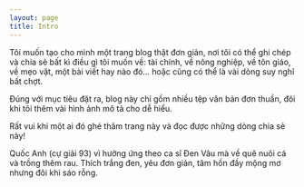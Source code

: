 ```yaml
---
layout: page
title: Intro
---
```


Tôi muốn tạo cho mình một trang blog thật đơn giản, nơi tôi có thể ghi chép và chia sẻ bất kì điều gì tôi muốn về: tài chính, về nông nghiệp, về tôn giáo, về mẹo vặt, một bài viết hay nào đó... hoặc cũng có thể là vài dòng suy nghĩ bất chợt.

Đúng với mục tiêu đặt ra, blog này chỉ gồm nhiều tệp văn bản đơn thuần, đôi khi tôi thêm vài hình ảnh mô tả cho dễ hiểu. 

Rất vui khi một ai đó ghé thăm trang này và đọc được những dòng chia sẻ này! 

Quốc Anh (cự giải 93) vì hưởng ứng theo ca sĩ Đen Vâu mà về quê nuôi cá và trồng thêm rau. Thích trắng đen, yêu đơn giản, tâm hồn đầy mộng mơ nhưng đôi khi sáo rỗng.

